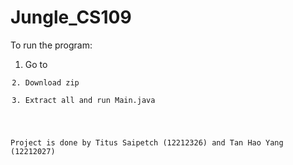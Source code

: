# Jungle_CS109
To run the program:
1. Go to <Code>
2. Download zip
3. Extract all and run Main.java

Project is done by Titus Saipetch (12212326) and Tan Hao Yang (12212027)
